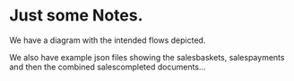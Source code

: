 # Just some Notes.

We have a diagram with the intended flows depicted.

We also have example json files showing the salesbaskets, salespayments and then the combined salescompleted documents...

